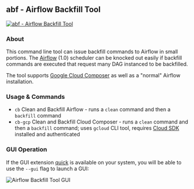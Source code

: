## abf - Airflow Backfill Tool

[![abf - Airflow Backfill Tool](https://github.com/sschaetz/abf/actions/workflows/pipeline.yml/badge.svg)](https://github.com/sschaetz/abf/actions/workflows/pipeline.yml)

### About

This command line tool can issue backfill commands to Airflow in small portions. The [Airflow](https://airflow.apache.org/) (1.0) scheduler can be knocked out easily if backfill commands are executed that request many DAG instanced to be backfilled.

The tool supports [Google Cloud Composer](https://cloud.google.com/composer) as well as a "normal"  Airflow installation.

### Usage & Commands

- `cb` Clean and Backfill Airflow - runs a `clean` command and then a `backfill` command
- `cb-gcp` Clean and Backfill Cloud Composer - runs a `clean` command and then a `backfill` command; uses `gcloud` CLI tool, requires [Cloud SDK](https://cloud.google.com/sdk) installed and authenticated


### GUI Operation

If the GUI extension [quick](https://github.com/szsdk/quick) is available on your system, you will be able to use the `--gui` flag to launch a GUI:

![Airflow Backfill Tool GUI](https://github.com/sschaetz/abf/blob/main/doc/af_bf.png?raw=true)
